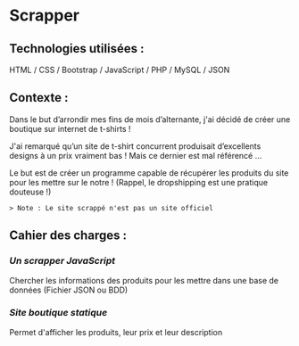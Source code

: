 # Scrapper

## **Technologies utilisées :**

HTML / CSS / Bootstrap / JavaScript / PHP / MySQL / JSON

## **Contexte :** 

Dans le but d’arrondir mes fins de mois d’alternante, j'ai décidé de créer une boutique sur internet de t-shirts !

J'ai remarqué qu’un site de t-shirt concurrent produisait d’excellents designs à un prix vraiment bas ! Mais ce dernier est mal référencé …

Le but est de créer un programme capable de récupérer les produits du site pour les mettre sur le notre ! (Rappel, le dropshipping est une pratique douteuse !)

    > Note : Le site scrappé n'est pas un site officiel

## **Cahier des charges :** 

### _Un scrapper JavaScript_ 

Chercher les informations des produits pour les mettre dans une base de données (Fichier JSON ou BDD)

### _Site boutique statique_ 

Permet d'afficher les produits, leur prix et leur description 



